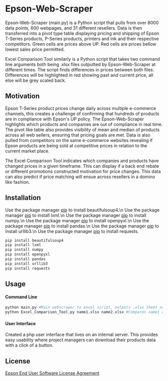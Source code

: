 # Epson-Web-Scraper

Epson-Web-Scraper (main.py) is a Python script that pulls from over 8000 data points, 600 webpages, and 31 different resellers. Data is then
transferred into a pivot type table displaying pricing and shipping of Epson T-Series products, P-Series products, printers and ink and their
respective competitors. Green cells are prices above UP. Red cells are prices bellow lowest sales price permitted.

Excel Comparison Tool similarly is a Python script that takes two command line arguments both being .xlsx files outputted by Epson-Web-Scraper
at different times. The script finds differences in prices between both files. Differences will be highlighted in red showing past and current
price, all else will be grey scaled back.


## Motivation

Epson T-Series product prices change daily across multiple e-commerce channels, this creates a challenge of confirming that hundreds of products
are in compliance with Epson's UP policy. The Epson-Web-Scraper highlights which products and companies are out of compliance in real time.
The pivot like table also provides visibility of mean and median of products across all web sellers, ensuring that pricing goals are met. Data is
also pulled from competitors on the same e-commerce websites revealing if Epson products are being sold at competitive prices in relation to the
current market place.

The Excel Comparison Tool indicates which companies and products have changed prices in a given timeframe. This can display if a back end rebate
or different promotions constructed motivation for price changes. This data can also predict if price matching will ensue across resellers in a
domino like fashion.  


## Installation

Use the package manager [pip](https://pypi.org/project/beautifulsoup4/) to install beautifulsoup4.\n
Use the package manager [pip](https://pypi.org/project/lxml/) to install lxml.\n
Use the package manager [pip](https://pypi.org/project/numpy/) to install numpy.\n
Use the package manager [pip](https://pypi.org/project/openpyxl/) to install openpyxl.\n
Use the package manager [pip](https://pypi.org/project/pandas/) to install pandas.\n
Use the package manager [pip](https://pypi.org/project/urllib3/) to install urllib3.\n
Use the package manager [pip](https://pypi.org/project/requests/) to install requests.

```bash
pip install beautifulsoup4
pip install lxml
pip install numpy
pip install openpyxl
pip install pandas
pip install urllib3
pip install requests
```


## Usage
#### Command Line
```python
python main.py #Main webscraper to excel script, outputs .xlsx sheet named "final_output"
python Excel_Comparison_Tool.py name1.xlsx name2.xlsx #Compares name1 and name2 for differences, outputs name1_vs_name2.xlsx sheet
```
#### User Interface
Created a php user interface that lives on an internal server. This provides easy usability where project managers can download their products
data with a click of a button.

## License
[Epson End User Software License Agreement](https://epson.com/SoftwareLicenseAgreement)
